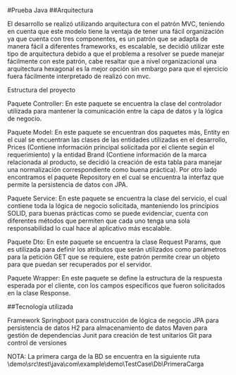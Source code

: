 #Prueba Java
##Arquitectura


El desarrollo se realizó utilizando arquitectura con el patrón MVC, teniendo en cuenta que este modelo tiene la ventaja de tener una fácil organización ya que cuenta con tres componentes, es un patrón que se adapta de manera fácil a diferentes frameworks, es escalable, se decidió utilizar este tipo de arquitectura debido a que el problema a resolver se puede manejar fácilmente con este patrón, cabe resaltar que a nivel organizacional una arquitectura hexagonal es la mejor opción sin embargo para que el ejercicio fuera fácilmente interpretado de realizó con mvc.


Estructura del proyecto

Paquete Controller: En este paquete se encuentra la clase del controlador utilizada para mantener la comunicación entre la capa de datos y la lógica de negocio.

Paquete Model: En este paquete se encuentran dos paquetes más, Entity en el cual se encuentran las clases de las entidades utilizadas en el desarrollo, Prices (Contiene información principal solicitada por el cliente según el requerimiento) y la entidad Brand (Contiene información de la marca relacionada al producto, se decidió la creación de esta tabla para manejar una normalización correspondiente como buena práctica). Por otro lado encontramos el paquete Repository en el cual se encuentra la interfaz que permite la persistencia de datos con JPA.

Paquete Service: En este paquete se encuentra la clase del servicio, el cual contiene toda la lógica de negocio solicitada, manteniendo los principios SOLID, para buenas prácticas como se puede evidenciar, cuenta con diferentes métodos que permiten que cada uno tenga una sola responsabilidad lo cual hace al aplicativo más escalable.

Paquete Dto: En este paquete se encuentra la clase Request Params, que es utilizada para definir los atributos que serán utilizados como parámetros para la petición GET que se requiere, este patrón permite crear un objeto para que puedan ser recuperados por el servidor.

Paquete Wrapper: En este paquete se define la estructura de la respuesta esperada por el cliente, con los campos específicos que fueron solicitados en la clase Response.

##Tecnología utilizada

Framework Springboot para construcción de lógica de negocio
JPA para persistencia de datos
H2 para almacenamiento de datos
Maven para gestión de dependencias
Junit para creación de test unitarios
Git para control de versiones


NOTA: La primera carga de la BD se encuentra en la siguiente ruta \demo\src\test\java\com\example\demo\TestCase\Db\PrimeraCarga
